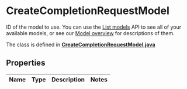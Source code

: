 

# CreateCompletionRequestModel

ID of the model to use. You can use the [List models](/docs/api-reference/models/list) API to see all of your available models, or see our [Model overview](/docs/models/overview) for descriptions of them. 

The class is defined in **[CreateCompletionRequestModel.java](../../src/main/java/org/openapitools/model/CreateCompletionRequestModel.java)**

## Properties

Name | Type | Description | Notes
------------ | ------------- | ------------- | -------------


